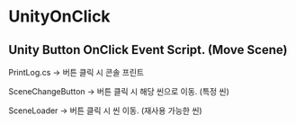 # UnityOnClick

## Unity Button OnClick Event Script. (Move Scene)

PrintLog.cs -> 버튼 클릭 시 콘솔 프린트 

SceneChangeButton -> 버튼 클릭 시 해당 씬으로 이동. (특정 씬) 

SceneLoader -> 버튼 클릭 시 씬 이동. (재사용 가능한 씬) 
 
